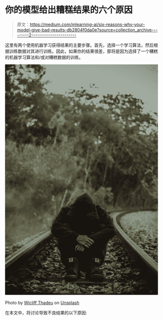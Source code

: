 # 你的模型给出糟糕结果的六个原因

> 原文：<https://medium.com/mlearning-ai/six-reasons-why-your-model-give-bad-results-db2804f0da0e?source=collection_archive---------2----------------------->

这里有两个使用机器学习获得结果的主要步骤。首先，选择一个学习算法，然后根据训练数据对其进行训练。因此，如果你的结果很差，那将是因为选择了一个糟糕的机器学习算法和/或对糟糕数据的训练。

![](img/5a3f26e3959d3fdfb51740ea74685d94.png)

Photo by [Wicliff Thadeu](https://unsplash.com/@wcfthdu?utm_source=medium&utm_medium=referral) on [Unsplash](https://unsplash.com?utm_source=medium&utm_medium=referral)

在本文中，将讨论导致不良结果的以下原因: